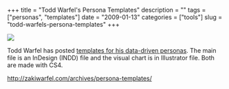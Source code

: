 +++
title = "Todd Warfel's Persona Templates"
description = ""
tags = ["personas", "templates"]
date = "2009-01-13"
categories = ["tools"]
slug = "todd-warfels-persona-templates"
+++


<div class="tool-screenshot mb1"><a href="http://zakiwarfel.com/archives/persona-templates/"><img id="bluga-thumbnail-2699" class="bluga-thumbnail custom" src="/media/bluga/
wt522fc92f51747_custom.jpg"/></a></div><p>Todd Warfel has posted <a href="http://zakiwarfel.com/archives/persona-templates/">templates for his data-driven personas</a>. The main file is an InDesign (INDD) file and the visual chart is in Illustrator file. Both are made with CS4.</p>
  
<p><a href="http://zakiwarfel.com/archives/persona-templates/">http://zakiwarfel.com/archives/persona-templates/</a></p>
      
